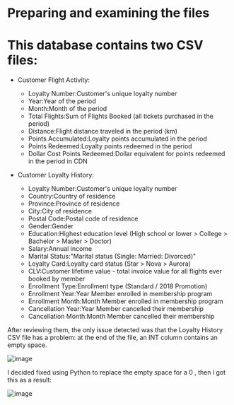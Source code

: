 # Preparing and examining the files 

# This database contains two CSV files:
* Customer Flight Activity:
     * Loyalty Number:Customer's unique loyalty number
     * Year:Year of the period
     * Month:Month of the period
     * Total Flights:Sum of Flights Booked (all tickets purchased in the period)
     * Distance:Flight distance traveled in the period (km)
     * Points Accumulated:Loyalty points accumulated in the period
     * Points Redeemed:Loyalty points redeemed in the period
     * Dollar Cost Points Redeemed:Dollar equivalent for points redeemed in the period in CDN
       
* Customer Loyalty History:
     * Loyalty Number:Customer's unique loyalty number
     * Country:Country of residence
     * Province:Province of residence
     * City:City of residence
     * Postal Code:Postal code of residence
     * Gender:Gender
     * Education:Highest education level (High school or lower > College > Bachelor > Master > Doctor)
     * Salary:Annual income
     * Marital Status:"Marital status (Single: Married: Divorced)"
     * Loyalty Card:Loyalty card status (Star > Nova > Aurora)
     * CLV:Customer lifetime value - total invoice value for all flights ever booked by member
     * Enrollment Type:Enrollment type (Standard / 2018 Promotion)
     * Enrollment Year:Year Member enrolled in membership program
     * Enrollment Month:Month Member enrolled in membership program
     * Cancellation Year:Year Member cancelled their membership
     * Cancellation Month:Month Member cancelled their membership





After reviewing them, the only issue detected was that the Loyalty History CSV file has a problem: at the end of the file, an INT column contains an empty space.


![image](https://github.com/user-attachments/assets/b59b3484-cd25-4161-941f-d4cefe3593f0)


I decided fixed using Python to replace the empty space for a 0 , then i got this as a result:


![image](https://github.com/user-attachments/assets/457f991a-0f71-41a3-9eb7-3bd938b1be21)
